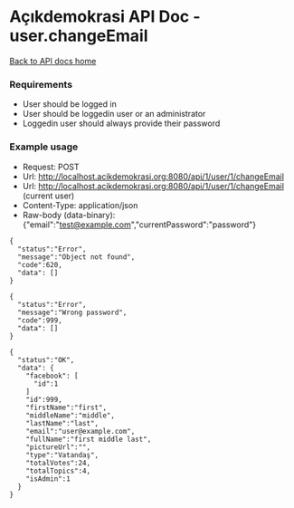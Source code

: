 # Açıkdemokrasi API Doc - user.changeEmail

[Back to API docs home](Home)

### Requirements
- User should be logged in
- User should be loggedin user or an administrator
- Loggedin user should always provide their password

### Example usage

- Request: POST
- Url: http://localhost.acikdemokrasi.org:8080/api/1/user/1/changeEmail 
- Url: http://localhost.acikdemokrasi.org:8080/api/1/user/1/changeEmail (current user)
- Content-Type: application/json
- Raw-body (data-binary): {"email":"test@example.com","currentPassword":"password"}

```
{
  "status":"Error",
  "message":"Object not found",
  "code":620,
  "data": []
}
```
```
{
  "status":"Error",
  "message":"Wrong password",
  "code":999,
  "data": []
}
```
```
{
  "status":"OK",
  "data": {
    "facebook": [
      "id":1
    ]
    "id":999,
    "firstName":"first",
    "middleName":"middle",
    "lastName":"last",
    "email":"user@example.com",
    "fullName":"first middle last",
    "pictureUrl":"",
    "type":"Vatandaş",
    "totalVotes":24,
    "totalTopics":4,
    "isAdmin":1
  }
}
```